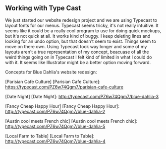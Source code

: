## Working with Type Cast

We just started our website redesign project and we are using Typecast to layout fonts for our menus.
Typecast seems tricky, it's not really intuitive. It seems like it could be a really cool program to use for doing quick mockups, but it's not quick at all. It works kind of buggy. I keep deleting lines and looking for an undo option, but that doesn't seem to exist. Things seem to move on there own. Using Typecast took way longer and some of my layouts aren't a true representation of my concept, beacuase of all the weird things going on in Typecast I felt kind of limited in what I could do with it. It seems like Illustrator might be a better option moving forward. 

Concepts for Blue Dahlia's website redesign:

[Parisian Cafe Culture]
[Parisian Cafe Culture]: https://typecast.com/PZ6w74Qgm7/parisian-cafe-culture


[Date Night]
[Date Night]: http://typecast.com/PZ6w74Qgm7/blue-dahlia-3


[Fancy Cheap Happy Hour]
[Fancy Cheap Happy Hour]: http://typecast.com/PZ6w74Qgm7/blue-dahlia-2



[Austin cool meets French chic]
[Austin cool meets French chic]: http://typecast.com/PZ6w74Qgm7/blue-dahlia-5


[Local Farm to Table]
[Local Farm to Table]: http://typecast.com/PZ6w74Qgm7/blue-dahlia-4
